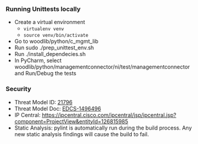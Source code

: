 ### Running Unittests locally 

* Create a virtual environment
    * `virtualenv venv`
    * `source venv/bin/activate`
* Go to woodlib/python/c_mgmt_lib
* Run sudo ./prep_unittest_env.sh
* Run ./install_dependecies.sh
* In PyCharm, select woodlib/python/managementconnector/ni/test/managementconnector and Run/Debug the tests 

### Security
* Threat Model ID: [21796](https://wwwin-tb.cisco.com/www/threatBuilder.html?id=21796)
* Threat Model Doc: [EDCS-1496496](https://docs.cisco.com/share/page/site/nextgen-edcs/document-details?nodeRef=workspace://SpacesStore/f12dde6e-2b99-4f02-9634-399d7f2858d9)
* IP Central: https://ipcentral.cisco.com/ipcentral/jsp/ipcentral.jsp?component=ProjectView&entityId=126815985
* Static Analysis: pylint is automatically run during the build process. Any new static analysis findings will cause the build to fail.
